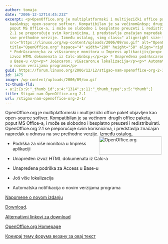 ```yaml
---
author: tomaja
date: "2006-12-12T14:45:23Z"
excerpt: <p>OpenOffice.org je multiplatformski i multijezički office paket objavljen
  kao&nbsp; open-source softver. Kompatibilan je sa većinom&nbsp; drugih office paketa,
  poput MS Office-a, i može se slobodno i besplatno preuzeti i redistribuirati. OpenOffice.org
  2.1 se preporučuje svim korisnicima, i predstavlja značajan napredak u odnosu na
  sve prethodne verzije. Između ostalog, <img class=" alignright size-full wp-image-1314"
  src="https://linuxo.org/wp-content/uploads/2006/09/oo.gif" alt="OpenOffice.org"
  title="OpenOffice.org" hspace="4" width="200" height="58" align="right" /></p><p>
  * Podr&scaron;ka za vi&scaron;e monitora u Impress aplikaciji</p><p> * Unapređen
  izvoz HTML dokumenata iz Calc-a&nbsp;</p><p> * Unapređena podr&scaron;ka za Access
  u Base-u </p><p>* Jo&scaron; vi&scaron;e lokalizacija</p><p>* Automatska notifikacija
  o novim verzijama programa</p>
guid: https://forum.linuxo.org/2006/12/12/stigao-nam-openoffice-org-2-1/
id: 1475
image: /wp-content/uploads/2006/09/oo.gif
tc-thumb-fld:
- a:2:{s:9:"_thumb_id";s:4:"1314";s:11:"_thumb_type";s:5:"thumb";}
title: Stigao nam OpenOffice.org 2.1
url: /stigao-nam-openoffice-org-2-1/
---
```

OpenOffice.org je multiplatformski i multijezički office paket objavljen kao&nbsp; open-source softver. Kompatibilan je sa većinom&nbsp; drugih office paketa, poput MS Office-a, i može se slobodno i besplatno preuzeti i redistribuirati. OpenOffice.org 2.1 se preporučuje svim korisnicima, i predstavlja značajan napredak u odnosu na sve prethodne verzije. Između ostalog,<img class=" alignright size-full wp-image-1314" src="https://linuxo.org/wp-content/uploads/2006/09/oo.gif" alt="OpenOffice.org" title="OpenOffice.org" hspace="4" width="200" height="58" align="right" /> 

* Podr&scaron;ka za vi&scaron;e monitora u Impress aplikaciji

* Unapređen izvoz HTML dokumenata iz Calc-a&nbsp;

* Unapređena podr&scaron;ka za Access u Base-u 

* Jo&scaron; vi&scaron;e lokalizacija

* Automatska notifikacija o novim verzijama programa

<!--break-->

<a href="http://development.openoffice.org/releases/2.1.0.html" target="_blank">Napomene o novom izdanju</a>

<a href="http://download.openoffice.org/2.1.0/index.html" target="_blank">Download</a>.

<a href="http://ftp-atl.osuosl.org/pub/openoffice/stable/2.1.0/" target="_blank">Alternativni linkovi za download</a>

<a href="http://www.openoffice.org/index.html" target="_blank">OpenOffice.org Homepage</a>

[Креирај тему форума везану за овај текст](https://linuxo.org/nova-tema-na-forumu/?se_pid=1475)